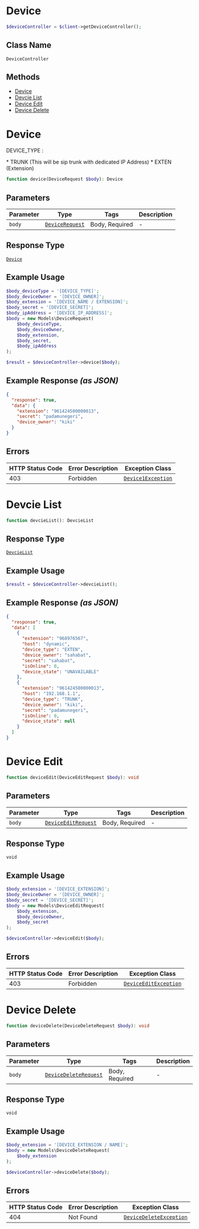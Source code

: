 # Device

```php
$deviceController = $client->getDeviceController();
```

## Class Name

`DeviceController`

## Methods

* [Device](../../doc/controllers/device.md#device)
* [Devcie List](../../doc/controllers/device.md#devcie-list)
* [Device Edit](../../doc/controllers/device.md#device-edit)
* [Device Delete](../../doc/controllers/device.md#device-delete)


# Device

DEVICE_TYPE :

\*   TRUNK (This will be sip trunk with dedicated IP Address)
\*   EXTEN (Extension)

```php
function device(DeviceRequest $body): Device
```

## Parameters

| Parameter | Type | Tags | Description |
|  --- | --- | --- | --- |
| `body` | [`DeviceRequest`](../../doc/models/device-request.md) | Body, Required | - |

## Response Type

[`Device`](../../doc/models/device.md)

## Example Usage

```php
$body_deviceType = '[DEVICE_TYPE]';
$body_deviceOwner = '[DEVICE_OWNER]';
$body_extension = '[DEVICE_NAME / EXTENSION]';
$body_secret = '[DEVICE_SECRET]';
$body_ipAddress = '[DEVICE_IP_ADDRESS]';
$body = new Models\DeviceRequest(
    $body_deviceType,
    $body_deviceOwner,
    $body_extension,
    $body_secret,
    $body_ipAddress
);

$result = $deviceController->device($body);
```

## Example Response *(as JSON)*

```json
{
  "response": true,
  "data": {
    "extension": "961424500000013",
    "secret": "padamunegeri",
    "device_owner": "kiki"
  }
}
```

## Errors

| HTTP Status Code | Error Description | Exception Class |
|  --- | --- | --- |
| 403 | Forbidden | [`Device1Exception`](../../doc/models/device-1-exception.md) |


# Devcie List

```php
function devcieList(): DevcieList
```

## Response Type

[`DevcieList`](../../doc/models/devcie-list.md)

## Example Usage

```php
$result = $deviceController->devcieList();
```

## Example Response *(as JSON)*

```json
{
  "response": true,
  "data": [
    {
      "extension": "968976567",
      "host": "dynamic",
      "device_type": "EXTEN",
      "device_owner": "sahabat",
      "secret": "sahabat",
      "isOnline": 0,
      "device_state": "UNAVAILABLE"
    },
    {
      "extension": "961424500000013",
      "host": "192.168.1.1",
      "device_type": "TRUNK",
      "device_owner": "kiki",
      "secret": "padamunegeri",
      "isOnline": 0,
      "device_state": null
    }
  ]
}
```


# Device Edit

```php
function deviceEdit(DeviceEditRequest $body): void
```

## Parameters

| Parameter | Type | Tags | Description |
|  --- | --- | --- | --- |
| `body` | [`DeviceEditRequest`](../../doc/models/device-edit-request.md) | Body, Required | - |

## Response Type

`void`

## Example Usage

```php
$body_extension = '[DEVICE_EXTENSION]';
$body_deviceOwner = '[DEVICE_OWNER]';
$body_secret = '[DEVICE_SECRET]';
$body = new Models\DeviceEditRequest(
    $body_extension,
    $body_deviceOwner,
    $body_secret
);

$deviceController->deviceEdit($body);
```

## Errors

| HTTP Status Code | Error Description | Exception Class |
|  --- | --- | --- |
| 403 | Forbidden | [`DeviceEditException`](../../doc/models/device-edit-exception.md) |


# Device Delete

```php
function deviceDelete(DeviceDeleteRequest $body): void
```

## Parameters

| Parameter | Type | Tags | Description |
|  --- | --- | --- | --- |
| `body` | [`DeviceDeleteRequest`](../../doc/models/device-delete-request.md) | Body, Required | - |

## Response Type

`void`

## Example Usage

```php
$body_extension = '[DEVICE_EXTENSION / NAME]';
$body = new Models\DeviceDeleteRequest(
    $body_extension
);

$deviceController->deviceDelete($body);
```

## Errors

| HTTP Status Code | Error Description | Exception Class |
|  --- | --- | --- |
| 404 | Not Found | [`DeviceDeleteException`](../../doc/models/device-delete-exception.md) |

